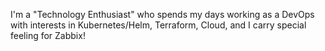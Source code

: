 I'm a "Technology Enthusiast" who spends my days working as a DevOps with interests in Kubernetes/Helm, Terraform, Cloud, and I carry special feeling for Zabbix!

<!---
JulioZanette/JulioZanette is a ✨ special ✨ repository because its `README.md` (this file) appears on your GitHub profile.
You can click the Preview link to take a look at your changes.
--->
